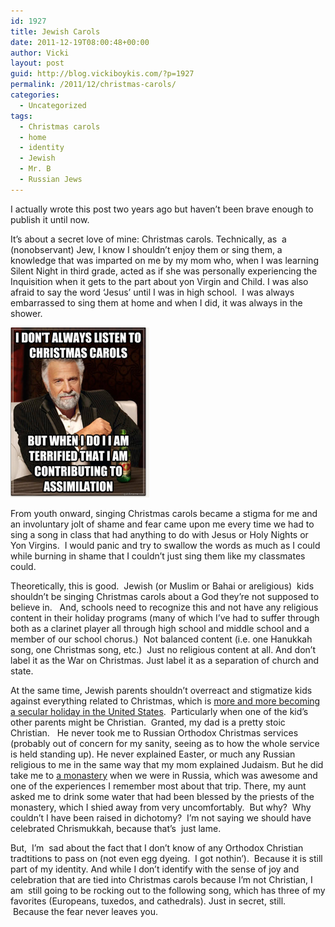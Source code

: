 ```yaml
---
id: 1927
title: Jewish Carols
date: 2011-12-19T08:00:48+00:00
author: Vicki
layout: post
guid: http://blog.vickiboykis.com/?p=1927
permalink: /2011/12/christmas-carols/
categories:
  - Uncategorized
tags:
  - Christmas carols
  - home
  - identity
  - Jewish
  - Mr. B
  - Russian Jews
---
```

I actually wrote this post two years ago but haven&#8217;t been brave enough to publish it until now.

It&#8217;s about a secret love of mine: Christmas carols. Technically, as  a (nonobservant) Jew, I know I shouldn&#8217;t enjoy them or sing them, a knowledge that was imparted on me by my mom who, when I was learning Silent Night in third grade, acted as if she was personally experiencing the Inquisition when it gets to the part about yon Virgin and Child. I was also afraid to say the word &#8216;Jesus&#8217; until I was in high school.  I was always embarrassed to sing them at home and when I did, it was always in the shower.

[<img class="aligncenter size-full wp-image-6043" title="Screen shot 2011-12-16 at 1.49.50 PM" src="https://raw.githubusercontent.com/veekaybee/wlb/gh-pages/assets/images/2011/12/Screen-shot-2011-12-16-at-1.49.50-PM.png" alt="" width="222" height="272" />](https://raw.githubusercontent.com/veekaybee/wlb/gh-pages/assets/images/2011/12/Screen-shot-2011-12-16-at-1.49.50-PM.png)

From youth onward, singing Christmas carols became a stigma for me and an involuntary jolt of shame and fear came upon me every time we had to sing a song in class that had anything to do with Jesus or Holy Nights or Yon Virgins.  I would panic and try to swallow the words as much as I could while burning in shame that I couldn&#8217;t just sing them like my classmates could.

Theoretically, this is good.  Jewish (or Muslim or Bahai or areligious)  kids shouldn&#8217;t be singing Christmas carols about a God they&#8217;re not supposed to believe in.   And, schools need to recognize this and not have any religious content in their holiday programs (many of which I&#8217;ve had to suffer through both as a clarinet player all through high school and middle school and a member of our school chorus.)  Not balanced content (i.e. one Hanukkah song, one Christmas song, etc.)  Just no religious content at all. And don&#8217;t label it as the War on Christmas. Just label it as a separation of church and state.

At the same time, Jewish parents shouldn&#8217;t overreact and stigmatize kids against everything related to Christmas, which is [more and more becoming a secular holiday in the United States](http://www.parentdish.com/2009/12/09/christians-to-blame-for-secular-christmas/).  Particularly when one of the kid&#8217;s other parents might be Christian.  Granted, my dad is a pretty stoic Christian.   He never took me to Russian Orthodox Christmas services (probably out of concern for my sanity, seeing as to how the whole service is held standing up). He never explained Easter, or much any Russian religious to me in the same way that my mom explained Judaism. But he did take me to [a monastery](http://commons.wikimedia.org/wiki/Category:Tolga_Monastery) when we were in Russia, which was awesome and one of the experiences I remember most about that trip. There, my aunt asked me to drink some water that had been blessed by the priests of the monastery, which I shied away from very uncomfortably.  But why?  Why couldn&#8217;t I have been raised in dichotomy?  I&#8217;m not saying we should have celebrated Chrismukkah, because that&#8217;s  just lame.

But,  I&#8217;m  sad about the fact that I don&#8217;t know of any Orthodox Christian tradtitions to pass on (not even egg dyeing.  I got nothin&#8217;).  Because it is still part of my identity. And while I don&#8217;t identify with the sense of joy and celebration that are tied into Christmas carols because I&#8217;m not Christian, I am  still going to be rocking out to the following song, which has three of my favorites (Europeans, tuxedos, and cathedrals). Just in secret, still.  Because the fear never leaves you.

&nbsp;



&nbsp;

&nbsp;

&nbsp;